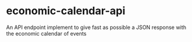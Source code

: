 # economic-calendar-api
An API endpoint implement to give fast as possible a JSON response with the economic calendar of events
